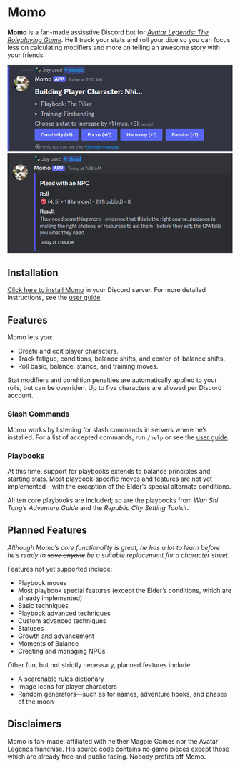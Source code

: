 # Momo

**Momo** is a fan-made assisstive Discord bot for [_Avatar Legends: The Roleplaying Game_](https://magpiegames.com/pages/avatarrpg). He’ll track your stats and roll your dice so you can focus less on calculating modifiers and more on telling an awesome story with your friends.

![Joy used #newpc. Momo responds: "Building Player Character: Nhi. Playbook: The Pillar. Training: Firebending. Choose a stat to increase by +1 (max. +2)." There are four buttons labeled "Creativity (+1)", "Focus (+0)", "Harmony (-1)", and "Passion (-1)"](guide/images/newpc.png)
![Joy used plead. Momo responds: "Plead with an NPC. Roll: 4, 5 + 1 (Harmony) - 2 (Troubled) = 8. Result: They need something more—evidence that this is the right course, guidance in making the right choices, or resources to aid them—before they act; the GM tells you what they need.](guide/images/plead.png)

## Installation

[Click here to install Momo](https://discord.com/oauth2/authorize?client_id=1279471541003878440&permissions=274877908992&integration_type=0&scope=applications.commands+bot) in your Discord server. For more detailed instructions, see the [user guide](guide/README.md).

## Features

Momo lets you:

- Create and edit player characters.
- Track fatigue, conditions, balance shifts, and center-of-balance shifts.
- Roll basic, balance, stance, and training moves.

Stat modifiers and condition penalties are automatically applied to your rolls, but can be overriden. Up to five characters are allowed per Discord account.

### Slash Commands

Momo works by listening for slash commands in servers where he’s installed. For a list of accepted commands, run `/help` or see the [user guide](guide/README.md).

### Playbooks

At this time, support for playbooks extends to balance principles and starting stats. Most playbook-specific moves and features are not yet implemented—with the exception of the Elder’s special alternate conditions.

All ten core playbooks are included; so are the playbooks from _Wan Shi Tong’s Adventure Guide_ and the _Republic City Setting Toolkit_.

## Planned Features

_Although Momo’s core functionality is great, he has a lot to learn before he’s ready to ~~save anyone~~ be a suitable replacement for a character sheet._

Features not yet supported include:

- Playbook moves
- Most playbook special features (except the Elder’s conditions, which are already implemented)
- Basic techniques
- Playbook advanced techniques
- Custom advanced techniques
- Statuses
- Growth and advancement
- Moments of Balance
- Creating and managing NPCs

Other fun, but not strictly necessary, planned features include:

- A searchable rules dictionary
- Image icons for player characters
- Random generators—such as for names, adventure hooks, and phases of the moon

## Disclaimers

Momo is fan-made, affiliated with neither Magpie Games nor the Avatar Legends franchise. His source code contains no game pieces except those which are already free and public facing. Nobody profits off Momo.
